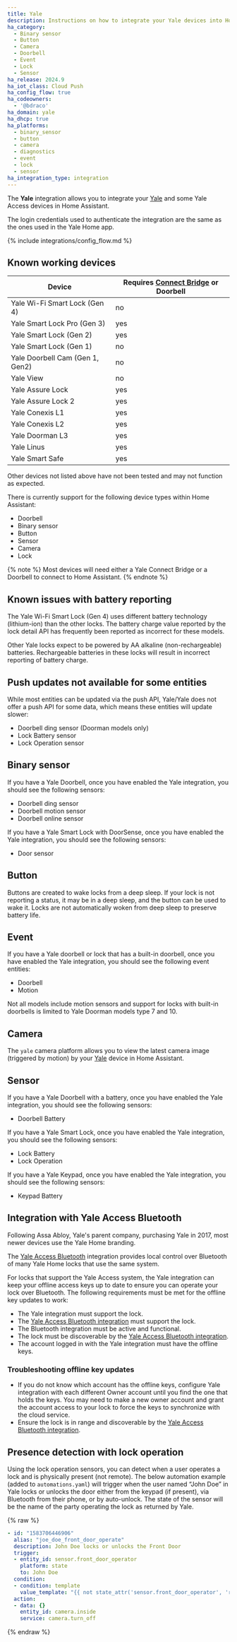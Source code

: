 ```yaml
---
title: Yale
description: Instructions on how to integrate your Yale devices into Home Assistant.
ha_category:
  - Binary sensor
  - Button
  - Camera
  - Doorbell
  - Event
  - Lock
  - Sensor
ha_release: 2024.9
ha_iot_class: Cloud Push
ha_config_flow: true
ha_codeowners:
  - '@bdraco'
ha_domain: yale
ha_dhcp: true
ha_platforms:
  - binary_sensor
  - button
  - camera
  - diagnostics
  - event
  - lock
  - sensor
ha_integration_type: integration
---
```


The **Yale** integration allows you to integrate your [Yale](https://www.assaabloy.com/vn/en/solutions/products/yale) and some Yale Access devices in Home Assistant.

The login credentials used to authenticate the integration are the same as the ones used in the Yale Home app.

{% include integrations/config_flow.md %}

## Known working devices

| Device                            | Requires [Connect Bridge](https://www.yalehome.com/vn/en/products/yale-smart-door-lock/smart-accessories/yale-connect-wi-fi-bridge) or Doorbell |
| --------------------------------- | ------------------------------------|
| Yale Wi-Fi Smart Lock (Gen 4) | no |
| Yale Smart Lock Pro (Gen 3) | yes |
| Yale Smart Lock (Gen 2) | yes |
| Yale Smart Lock (Gen 1) | no |
| Yale Doorbell Cam (Gen 1, Gen2) | no |
| Yale View | no |
| Yale Assure Lock | yes |
| Yale Assure Lock 2 | yes |
| Yale Conexis L1 | yes |
| Yale Conexis L2 | yes |
| Yale Doorman L3 | yes |
| Yale Linus | yes |
| Yale Smart Safe | yes |

Other devices not listed above have not been tested and may not function as expected.

There is currently support for the following device types within Home Assistant:

- Doorbell
- Binary sensor
- Button
- Sensor
- Camera
- Lock

{% note %}
Most devices will need either a Yale Connect Bridge or a Doorbell to connect to Home Assistant.
{% endnote %}

## Known issues with battery reporting

The Yale Wi-Fi Smart Lock (Gen 4) uses different battery technology (lithium-ion) than the other locks. The battery charge value reported by the lock detail API has frequently been reported as incorrect for these models.
		
Other Yale locks expect to be powered by AA alkaline (non-rechargeable) batteries. Rechargeable batteries in these locks will result in incorrect reporting of battery charge.

## Push updates not available for some entities

While most entities can be updated via the push API, Yale/Yale does not offer a push API for some data, which means these entities will update slower:

- Doorbell ding sensor (Doorman models only)
- Lock Battery sensor
- Lock Operation sensor

## Binary sensor

If you have a Yale Doorbell, once you have enabled the Yale integration, you should see the following sensors:

- Doorbell ding sensor
- Doorbell motion sensor
- Doorbell online sensor

If you have a Yale Smart Lock with DoorSense, once you have enabled the Yale integration, you should see the following sensors:

- Door sensor

## Button

Buttons are created to wake locks from a deep sleep. If your lock is not reporting a status, it may be in a deep sleep, and the button can be used to wake it. Locks are not automatically woken from deep sleep to preserve battery life.

## Event

If you have a Yale doorbell or lock that has a built-in doorbell, once you have enabled the Yale integration, you should see the following event entities:

- Doorbell
- Motion

Not all models include motion sensors and support for locks with built-in doorbells is limited to Yale Doorman models type 7 and 10.

## Camera

The `yale` camera platform allows you to view the latest camera image (triggered by motion) by your [Yale](https://yale.com/) device in Home Assistant.

## Sensor

If you have a Yale Doorbell with a battery, once you have enabled the Yale integration, you should see the following sensors:

- Doorbell Battery

If you have a Yale Smart Lock, once you have enabled the Yale integration, you should see the following sensors:

- Lock Battery
- Lock Operation

If you have a Yale Keypad, once you have enabled the Yale integration, you should see the following sensors:

- Keypad Battery

## Integration with Yale Access Bluetooth

Following Assa Abloy, Yale's parent company, purchasing Yale in 2017, most newer devices use the Yale Home branding.

The [Yale Access Bluetooth](/integrations/yalexs_ble) integration provides local control over Bluetooth of many Yale Home locks that use the same system.

For locks that support the Yale Access system, the Yale integration can keep your offline access keys up to date to ensure you can operate your lock over Bluetooth. The following requirements must be met for the offline key updates to work:

- The Yale integration must support the lock.
- The [Yale Access Bluetooth integration](/integrations/yalexs_ble) must support the lock.
- The Bluetooth integration must be active and functional.
- The lock must be discoverable by the [Yale Access Bluetooth integration](/integrations/yalexs_ble).
- The account logged in with the Yale integration must have the offline keys.

### Troubleshooting offline key updates

- If you do not know which account has the offline keys, configure Yale integration with each different Owner account until you find the one that holds the keys. You may need to make a new owner account and grant the account access to your lock to force the keys to synchronize with the cloud service.
- Ensure the lock is in range and discoverable by the [Yale Access Bluetooth integration](/integrations/yalexs_ble).

## Presence detection with lock operation

Using the lock operation sensors, you can detect when a user operates a lock and is physically present (not remote). The below automation example (added to `automations.yaml`) will trigger when the user named “John Doe” in Yale locks or unlocks the door either from the keypad (if present), via Bluetooth from their phone, or by auto-unlock. The state of the sensor will be the name of the party operating the lock as returned by Yale.

{% raw %}

```yaml
- id: "1583706446906"
  alias: "joe_doe_front_door_operate"
  description: John Doe locks or unlocks the Front Door
  trigger:
  - entity_id: sensor.front_door_operator
    platform: state
    to: John Doe
  condition:
  - condition: template
    value_template: "{{ not state_attr('sensor.front_door_operator', 'remote') }}"
  action:
  - data: {}
    entity_id: camera.inside
    service: camera.turn_off
```

{% endraw %}
